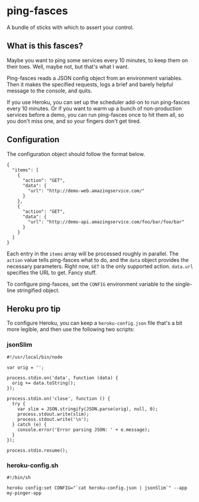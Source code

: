 # ping-fasces

A bundle of sticks with which to assert your control.

## What is this fasces?

Maybe you want to ping some services every 10 minutes, to keep them on their
toes. Well, maybe not, but that's what I want.

Ping-fasces reads a JSON config object from an environment variables. Then it
makes the specified requests, logs a brief and barely helpful message to the
console, and quits.

If you use Heroku, you can set up the scheduler add-on to run ping-fasces every
10 minutes. Or if you want to warm up a bunch of non-production services before
a demo, you can run ping-fasces once to hit them all, so you don't miss one,
and so your fingers don't get tired.

## Configuration

The configuration object should follow the format below.

```
{
  "items": [
    {
      "action": "GET",
      "data": {
        "url": "http://demo-web.amazingservice.com/"
      }
    },
    {
      "action": "GET",
      "data": {
        "url": "http://demo-api.amazingservice.com/foo/bar/foo/bar"
      }
    }
  ]
}
```

Each entry in the `items` array will be processed roughly in parallel. The
`action` value tells ping-fasces what to do, and the `data` object provides the
necessary parameters. Right now, `GET` is the only supported action. `data.url`
specifies the URL to get. Fancy stuff.

To configure ping-fasces, set the `CONFIG` environment variable to the single-line stringified object.

## Heroku pro tip

To configure Heroku, you can keep a `heroku-config.json` file that's a bit more legible, and then use the following two scripts:

### jsonSlim
```
#!/usr/local/bin/node

var orig = '';

process.stdin.on('data', function (data) {
  orig += data.toString();
});

process.stdin.on('close', function () {
  try {
    var slim = JSON.stringify(JSON.parse(orig), null, 0);
    process.stdout.write(slim);
    process.stdout.write('\n');
  } catch (e) {
    console.error('Error parsing JSON: ' + e.message);
  }
});

process.stdin.resume();
```


### heroku-config.sh
```
#!/bin/sh

heroku config:set CONFIG="`cat heroku-config.json | jsonSlim`" --app my-pinger-app 
```
